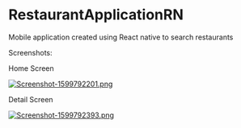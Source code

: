 # RestaurantApplicationRN
Mobile application created using React native to search restaurants

Screenshots:

Home Screen

[![Screenshot-1599792201.png](https://i.postimg.cc/6p6v5TYS/Screenshot-1599792201.png)](https://postimg.cc/N5VMdGh7)


Detail Screen

[![Screenshot-1599792393.png](https://i.postimg.cc/nhwCF2sj/Screenshot-1599792393.png)](https://postimg.cc/sM7VKp4s)
